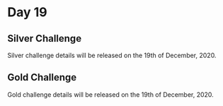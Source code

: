 # Day 19

## Silver Challenge

Silver challenge details will be released on the 19th of December, 2020.

## Gold Challenge

Gold challenge details will be released on the 19th of December, 2020.


